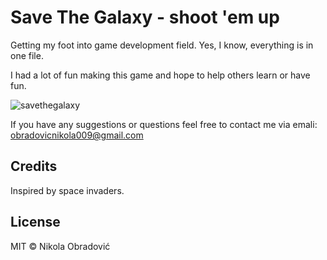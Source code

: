 ﻿# Save The Galaxy	- shoot 'em up

Getting my foot into game development field.
Yes, I know, everything is in one file.

I had a lot of fun making this game and hope to help others learn or have fun.


![savethegalaxy](https://user-images.githubusercontent.com/47951777/53406446-3fe23380-39ba-11e9-83bc-c6c8450e57a7.gif)


If you have any suggestions or questions feel free to contact me via emali: obradovicnikola009@gmail.com


## Credits

Inspired by space invaders.

## License

MIT © Nikola Obradović
